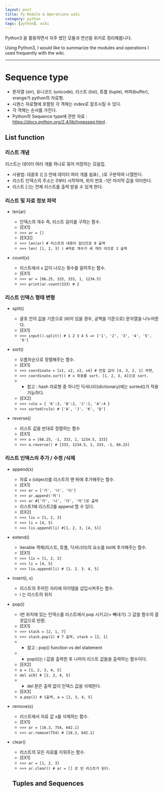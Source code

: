 ```yaml
---
layout: post
title: Py Module & Operations wiki
category: python
tags: [python], wiki
---
```


Python3 을 활용하면서 자주 썼던 모듈과 연산을 위키로 정리해봅니다.

Using Python3, I would like to summarize the modules and operations I used frequently with the wiki.

---
# Sequence type
* 문자열 (str), 유니코드 (unicode), 리스트 (list), 튜플 (tuple), 버퍼(buffer), xrange가 python의 자료형.
* 시퀀스 자료형에 포함된 각 객체는 index로 참조시킬 수 있다.
* 각 객체는 순서를 가진다.
* Python의 Sequence type에 관한 자료 : https://docs.python.org/2.4/lib/typesseq.html .

## List function

### 리스트 개념
리스트는 데이터 여러 개를 하나로 묶어 저장하는 모음집.

* 사용법: 대괄호 ([ ]) 안에 데이터 여러 개를 쉼표( , )로 구분하여 나열한다.
* 리스트 인덱스의 주소는 0부터 시작하며, 위치 번호 -1은 마지막 값을 의미한다.
* 리스트 [:]는 전체 리스트를 출력 받을 수 있게 한다.

### 리스트 및 자료 정보 파악
- len(ar)
  - 인덱스의 개수 즉, 리스트 길이를 구하는 함수.
  - [EX1]
  - `>>> ar = []`
  - [EX2[]
  - `>>> len(ar) # 리스트의 내용이 없으므로 0 출력`
  - `>>> len( [1, 2, 3] ) #자료 개수가 세 개의 이므로 3 출력`

- count(x)
  - 리스트에서 x 값이 나오는 횟수를 알려주는 함수.
  - [EX1]
  - `>>> ar = [66.25, 333, 333, 1, 1234.5]`
  - `>>> print(ar.count(333) # 2`

### 리스트 인덱스 형태 변형
- split()
  -  괄호 안의 값을 기준으로 (비어 있을 경우, 공백을 기준으로) 문자열을 나누어준다.
  - [EX1]
  - `>>> input().split() # 1 2 3 4 5 => ['1', '2', '3', '4', '5', '6']`

- sort()
  - 오름차순으로 정렬해주는 함수.
  - [EX1]
  - `>>> coordinate = [x1, x2, x3, x4] # 만일 값이 [4, 3, 2, 1] 라면,`
  - `>>> coordinate.sort() # x 좌표를 sort. [1, 2, 3, 4]으로 sort.`  
  - * 참고 : hash 자료형 중 하나인 딕셔너리(dictionary)에는 sorted()가 적용 가능하다.
  - [EX2]
  - `>>> rule = { 'K':3, 'Q':2, 'J':1, 'A':4 }`
  - `>>> sorted(rule) # ['A', 'J', 'K', 'Q']`

- reverse()
  - 리스트 값을 반대로 정렬하는 함수
  - [EX1]
  - `>>> a = [66.25, -1, 333, 1, 1234.5, 333]`
  - `>>> a.reverse() # [333, 1234.5, 1, 333, -1, 66.25]`

### 리스트 인덱스의 추가 / 수정 /삭제
- append(x)
  - 자료 x (object)를 리스트의 맨 뒤에 추가해주는 함수.
  - [EX1]
  - `>>> ar = ['가', '나', '다']`
  - `>>> ar.append('라')`
  - `>>> ar #['가', '나', '다', '라']로 출력`
  - 리스트1에 리스트2를 append 할 수 있다.
  - [EX2]
  - `>>> lis = [1, 2, 3]`
  - `>>> li = [4, 5]`
  - `>>> lis.append(li) #[1, 2, 3, [4, 5]]`

- extend()
  - iterable 객체(리스트, 튜플, 딕셔너리)의 요소를 list에 추가해주는 함수.
  - [EX1]
  - `>>> lis = [1, 2, 3]`
  - `>>> li = [4, 5]`
  - `>>> lis.append(li) # [1. 2. 3. 4, 5]`

- insert(i, x)
    - 리스트의 주어진 자리에 아이템을 삽입시켜주는 함수.
    - i 는 리스트의 위치

- pop(i)
  - i번 위치에 있는 인덱스를 리스트에서 pop 시키고(= 빼내기) 그 값을 함수의 결괏값으로 반환.
  - [EX1]
  - `>>> stack = [2, 1, 7]`
  - `>>> stack.pop(2) # 7 출력, stack = [2, 1]`
  - * 참고 : pop() function vs del statement
  - * pop(i)는 i 값을 출력한 후 나머지 리스트 값들을 출력하는 함수이다.
  - [EX2]
  - `a = [1, 2, 3, 4, 5]`
  - `del a[0] # [2, 3, 4, 5]`
  - * del 문은 출력 없이 인덱스 값을 삭제한다.
  - [EX3]
  - `a.pop(1) # 1출력, a = [2, 3, 4, 5]`

- remove(x)
  - 리스트에서 자료 값 x를 삭제하는 함수.
  - [EX1]
  - `>>> ar = [16.3, 754, 642.1]`
  - `>>> ar.remove(754) # [16.3, 642.1]`

- clear()
  - 리스트의 모든 자료를 지워주는 함수.
  - [EX1]
  - `>>> ar = [1, 2, 3]`
  - `>>> ar.clear() # ar = [] 로 빈 리스트가 된다.`

  ## Tuples and Sequences

